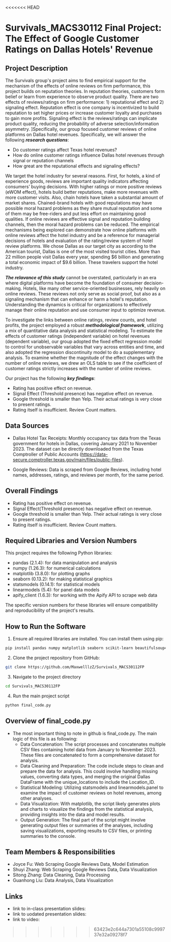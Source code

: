 <<<<<<< HEAD
# Survivals_MACS30112 Final Project: The Effect of Google Customer Ratings on Dallas Hotels' Revenue


## Project Description
The Survivals group's project aims to find empirical support for the mechanism of the effects of online reviews on firm performance, this project builds on reputation theories. In reputation theories, customers form belief or learn from experience to observe product quality. There are two effects of reviews/ratings on firm performance: 1) reputational effect and 2) signaling effect. Reputation effect is one company is incentivized to build reputation to set higher prices or increase customer loyalty and purchases to gain more profits. Signaling effect is the reviews/ratings can implicate product quality, reducing the probability of adverse selection/information asymmetry.
]Specifically, our group focused customer reviews of online platforms on Dallas hotel revenues. Specifically, we will answer the following ***research questions***:

- Do customer ratings affect Texas hotel revenues?
- How do online customer ratings influence Dallas hotel revenues through signal or reputation channels
- How great are the reputational effects and signaling effects?
  
We target the hotel industry for several reasons. First, for hotels, a kind of experience goods, reviews are important quality indicators affecting consumers’ buying decisions. With higher ratings or more positive reviews (eWOM effect), hotels build better reputations, make more revenues with more customer visits. Also, chain hotels have taken a substantial amount of market shares. Chained-brand hotels with good reputations may have possible moral hazard problems as they share mutual reputation and some of them may be free-riders and put less effort on maintaining good qualities. If online reviews are effective signal and reputation building channels, then the moral hazard problems can be reduced. The empirical mechanisms being explored can demonstrate how online platforms with online reviews affect the hotel industry and be a reference for managerial decisions of hotels and evaluation of the rating/review system of hotel review platforms. We chose Dallas as our target city as according to the American tourist, Dallas is one of the most visited tourist cities. More than 22 million people visit Dallas every year, spending $6 billion and generating a total economic impact of $9.6 billion. These travelers support the hotel industry.

***The relavance of this study*** cannot be overstated, particularly in an era where digital platforms have become the foundation of consumer decision-making. Hotels, like many other service-oriented businesses, rely heavily on online reviews. These reviews not only serve as social proof, but also as a signaling mechanism that can enhance or harm a hotel's reputation. Understanding the dynamics is critical for organizations to effectively manage their online reputation and use consumer input to optimize revenue.

To investigate the links between online ratings, review counts, and hotel profits, the project employed a robust ***methodological framework***, utilizing a mix of quantitative data analysis and statistical modeling. To estimate the effects of customer ratings (independent variable) on hotel revenues (dependent variable), our group adopted the fixed effect regression model to control for unobservable variables that vary across entities and time, and also adopted the regression discontinuity model to do a supplementary analysis. To examine whether the magnitude of the effect changes with the number of online reviews, we drew an OLS table to see if the coefficient of customer ratings strictly increases with the number of online reviews.

Our project has the following ***key findings***:
- Rating has positive effect on revenue.
- Signal Effect (Threshold presence) has negative effect on revenue.
- Google threshold is smaller than Yelp. Their actual ratings is very close to present ratings.
- Rating itself is insufficient. Review Count matters.



## Data Sources
- Dallas Hotel Tax Receipts: Monthly occupancy tax data from the Texas government for hotels in Dallas, covering January 2021 to November 2023. The dataset can be directly downloaded from the Texas Comptroller of Public Accounts (https://data-secure.comptroller.texas.gov/main/files/public-files).

- Google Reviews: Data is scraped from Google Reviews, including hotel names, addresses, ratings, and reviews per month, for the same period.


## Overall Findings
- Rating has positive effect on revenue.
- Signal Effect(Threshold presence) has negative effect on revenue.
- Google threshold is smaller than Yelp. Their actual ratings is very close to present ratings.
- Rating itself is insufficient. Review Count matters.


## Required Libraries and Version Numbers
This project requires the following Python libraries:

- pandas (2.1.4): for data manipulation and analysis
- numpy (1.26.3): for numerical calculations
- matplotlib (3.8.0): for plotting graphs
- seaborn (0.13.2): for making statistical graphics
- statsmodels (0.14.1): for statistical models
- linearmodels (5.4): for panel data models
- apify_client (1.6.3): for working with the Apify API to scrape web data

The specific version numbers for these libraries will ensure compatibility and reproducibility of the project's results.


## How to Run the Software
1. Ensure all required libraries are installed. You can install them using pip:
```bash
pip install pandas numpy matplotlib seaborn scikit-learn beautifulsoup4
```

2. Clone the project repository from GitHub:
```bash
git clone https://github.com/MaxwelllzZ/Survivals_MACS30112FP
```

3. Navigate to the project directory
```bash
cd Survivals_MACS30112FP
```

4. Run the main project script
```bash
python final_code.py
```


## Overview of final_code.py
- The most important thing to note in github is final_code.py. The main logic of this file is as following:
  - Data Concatenation: The script processes and concatenates multiple CSV files containing hotel data from January to November 2023. These files are concatenated to form a comprehensive dataset for analysis.
  - Data Cleaning and Preparation: The code include steps to clean and prepare the data for analysis. This could involve handling missing values, converting data types, and merging the original Dallas DataFrame with the unique_locations to include the Location_ID.
  - Statistical Modeling: Utilizing statsmodels and linearmodels.panel to examine the impact of customer reviews on hotel revenues, among other analyses.
  - Data Visualization: With matplotlib, the script likely generates plots and charts to visualize the findings from the statistical analysis, providing insights into the data and model results.
   - Output Generation: The final part of the script might involve generating output files or summaries of the analyses, including saving visualizations, exporting results to CSV files, or printing summaries to the console.


## Team Members & Responsibilities
- Joyce Fu: Web Scraping Google Reviews Data, Model Estimation
- Shuyi Zhang: Web Scraping Google Reviews Data, Data Visualization
- Sitong Zhang: Data Cleaning, Data Processing
- Guanhong Liu: Data Analysis, Data Visualization


## Links
- link to in-class presentation slides:
- link to uodated presentation slides:
- link to video:
>>>>>>> 63423e2c644a7301a55108c999737e32a09278f7
